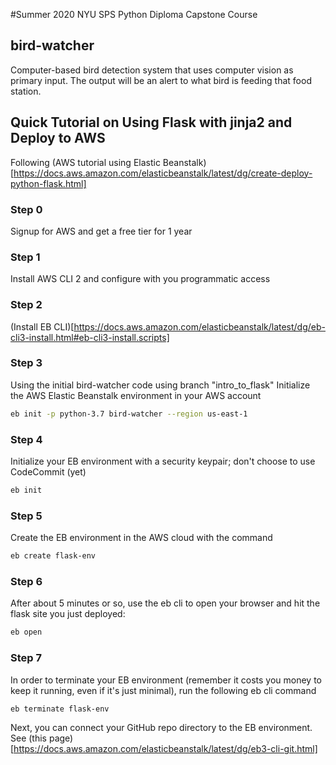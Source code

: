 #Summer 2020 NYU SPS Python Diploma Capstone Course
## bird-watcher
Computer-based bird detection system that uses computer vision as primary input. The output will be an alert to what bird is feeding that food station.

## Quick Tutorial on Using Flask with jinja2 and Deploy to AWS

Following (AWS tutorial using Elastic Beanstalk)[https://docs.aws.amazon.com/elasticbeanstalk/latest/dg/create-deploy-python-flask.html]

### Step 0
Signup for AWS and get a free tier for 1 year

### Step 1
Install AWS CLI 2 and configure with you programmatic access

### Step 2
(Install EB CLI)[https://docs.aws.amazon.com/elasticbeanstalk/latest/dg/eb-cli3-install.html#eb-cli3-install.scripts]

### Step 3
Using the initial bird-watcher code using branch "intro_to_flask"
Initialize the AWS Elastic Beanstalk environment in your AWS account
```bash
eb init -p python-3.7 bird-watcher --region us-east-1
```

### Step 4
Initialize your EB environment with a security keypair; don't choose to use CodeCommit (yet)
```bash
eb init
```

### Step 5
Create the EB environment in the AWS cloud with the command
```bash
eb create flask-env
```

### Step 6
After about 5 minutes or so, use the eb cli to open your browser and hit the flask site you just deployed:
```bash
eb open
```

### Step 7
In order to terminate your EB environment (remember it costs you money to keep it running, even if it's just minimal), run the following eb cli command
```bash
eb terminate flask-env
```

Next, you can connect your GitHub repo directory to the EB environment. See (this page)[https://docs.aws.amazon.com/elasticbeanstalk/latest/dg/eb3-cli-git.html]




